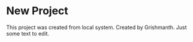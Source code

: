 # New Project
 
 This project was created from local system.
 Created by Grishmanth.
 Just some text to edit.